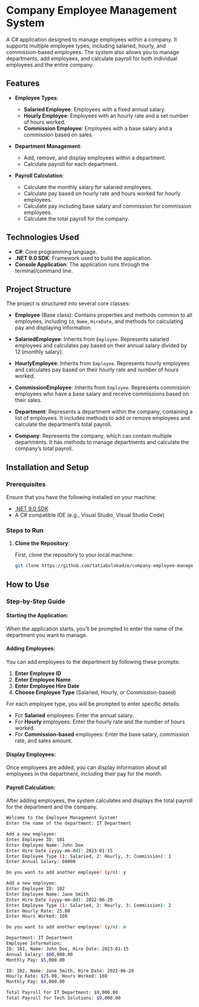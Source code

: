 # Company Employee Management System

A C# application designed to manage employees within a company. It supports multiple employee types, including salaried, hourly, and commission-based employees. The system also allows you to manage departments, add employees, and calculate payroll for both individual employees and the entire company.

## Features

- **Employee Types**:
  - **Salaried Employee**: Employees with a fixed annual salary.
  - **Hourly Employee**: Employees with an hourly rate and a set number of hours worked.
  - **Commission Employee**: Employees with a base salary and a commission based on sales.

- **Department Management**:
  - Add, remove, and display employees within a department.
  - Calculate payroll for each department.
  
- **Payroll Calculation**:
  - Calculate the monthly salary for salaried employees.
  - Calculate pay based on hourly rate and hours worked for hourly employees.
  - Calculate pay including base salary and commission for commission employees.
  - Calculate the total payroll for the company.

## Technologies Used

- **C#**: Core programming language.
- **.NET 9.0 SDK**: Framework used to build the application.
- **Console Application**: The application runs through the terminal/command line.

## Project Structure

The project is structured into several core classes:

- **Employee** (Base class): Contains properties and methods common to all employees, including `Id`, `Name`, `HireDate`, and methods for calculating pay and displaying information.
  
- **SalariedEmployee**: Inherits from `Employee`. Represents salaried employees and calculates pay based on their annual salary divided by 12 (monthly salary).
  
- **HourlyEmployee**: Inherits from `Employee`. Represents hourly employees and calculates pay based on their hourly rate and number of hours worked.
  
- **CommissionEmployee**: Inherits from `Employee`. Represents commission employees who have a base salary and receive commissions based on their sales.
  
- **Department**: Represents a department within the company, containing a list of employees. It includes methods to add or remove employees and calculate the department’s total payroll.

- **Company**: Represents the company, which can contain multiple departments. It has methods to manage departments and calculate the company’s total payroll.

## Installation and Setup

### Prerequisites

Ensure that you have the following installed on your machine:

- [.NET 9.0 SDK](https://dotnet.microsoft.com/download/dotnet/9.0)
- A C# compatible IDE (e.g., Visual Studio, Visual Studio Code)

### Steps to Run

1. **Clone the Repository**:

   First, clone the repository to your local machine:

   ```bash
   git clone https://github.com/tatiabolokadze/company-employee-management-system.git


## How to Use

### Step-by-Step Guide

#### Starting the Application:
When the application starts, you’ll be prompted to enter the name of the department you want to manage.

#### Adding Employees:
You can add employees to the department by following these prompts:

1. **Enter Employee ID**
2. **Enter Employee Name**
3. **Enter Employee Hire Date**
4. **Choose Employee Type** (Salaried, Hourly, or Commission-based)

For each employee type, you will be prompted to enter specific details:
- For **Salaried** employees: Enter the annual salary.
- For **Hourly** employees: Enter the hourly rate and the number of hours worked.
- For **Commission-based** employees: Enter the base salary, commission rate, and sales amount.

#### Display Employees:
Once employees are added, you can display information about all employees in the department, including their pay for the month.

#### Payroll Calculation:
After adding employees, the system calculates and displays the total payroll for the department and the company.

```bash
Welcome to the Employee Management System!
Enter the name of the department: IT Department

Add a new employee:
Enter Employee ID: 101
Enter Employee Name: John Doe
Enter Hire Date (yyyy-mm-dd): 2023-01-15
Enter Employee Type (1: Salaried, 2: Hourly, 3: Commission): 1
Enter Annual Salary: 60000

Do you want to add another employee? (y/n): y

Add a new employee:
Enter Employee ID: 102
Enter Employee Name: Jane Smith
Enter Hire Date (yyyy-mm-dd): 2022-06-20
Enter Employee Type (1: Salaried, 2: Hourly, 3: Commission): 2
Enter Hourly Rate: 25.00
Enter Hours Worked: 160

Do you want to add another employee? (y/n): n

Department: IT Department
Employee Information:
ID: 101, Name: John Doe, Hire Date: 2023-01-15
Annual Salary: $60,000.00
Monthly Pay: $5,000.00

ID: 102, Name: Jane Smith, Hire Date: 2022-06-20
Hourly Rate: $25.00, Hours Worked: 160
Monthly Pay: $4,000.00

Total Payroll for IT Department: $9,000.00
Total Payroll for Tech Solutions: $9,000.00

